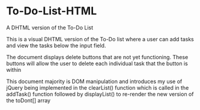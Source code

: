 # To-Do-List-HTML
A DHTML version of the To-Do List

This is a visual DHTML version of the To-Do list where a user can add tasks and view the tasks below the input field.

The document displays delete buttons that are not yet functioning.  These buttons will allow the user to delete each individual task that the button is within

This document majority is DOM manipulation and introduces my use of jQuery being implemented in the clearList() function which is called in the addTask() function followed by displayList() to re-render the new version of the toDont[] array
